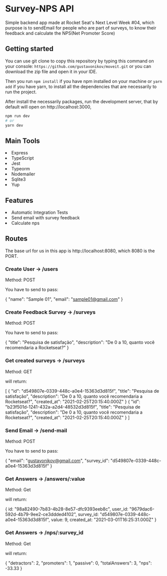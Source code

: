 # Survey-NPS API
Simple backend app made at Rocket Seat's Next Level Week #04, which purpose is to sendEmail for people who are part of surveys, 
to know their feedback and calculate the NPS(Net Promoter Score)

## Getting started

You can use git clone to copy this repository by typing this command on your console:
`` https://github.com/gustavonikov/moveit.git ``
or you can download the zip file and open it in your IDE.

Then you run ```npm install``` if you have npm installed on your machine or ```yarn add``` if you have yarn,
to install all the dependencies that are necessarily to run the project.

After install the necessarily packages, run the development server, that by default will open on http://localhost:3000,
```bash
npm run dev
# or
yarn dev
```

## Main Tools
<li>Express</li>
<li>TypeScript</li>
<li>Jest</li>
<li>Typeorm</li>
<li>Nodemailer</li>
<li>Sqlite3</li>
<li>Yup</li>

## Features

<li>Automatic Integration Tests</li>
<li>Send email with survey feedback</li>
<li>Calculate nps</li>

## Routes

The base url for us in this app is http://localhost:8080, which 8080 is the PORT.

### Create User -> /users

Method: POST

You have to send to pass:

{
	"name": "Sample 01",
	"email": "sample01@gmail.com"
}

### Create Feedback Survey -> /surveys

Method: POST

You have to send to pass:

{
	"title": "Pesquisa de satisfação",
	"description": "De 0 a 10, quanto você recomendaria a Rocketseat?"
}


### Get created surveys -> /surveys

Method: GET

will return:

[
  {
    "id": "d549807e-0339-448c-a0e4-15363d3d815f",
    "title": "Pesquisa de satisfação",
    "description": "De 0 a 10, quanto você recomendaria a Rocketseat?",
    "created_at": "2021-02-25T20:15:40.000Z"
  }
  {
    "id": "b23f501d-1241-432a-a2d4-48532d3d815f",
    "title": "Pesquisa de satisfação",
    "description": "De 0 a 10, quanto você recomendaria a Rocketseat?",
    "created_at": "2021-02-25T20:15:40.000Z"
  }
]

### Send Email -> /send-mail

Method: POST

You have to send to pass:

{
	"email": "gustavonikov@gmail.com",
	"survey_id": "d549807e-0339-448c-a0e4-15363d3d815f"
}

### Get Answers -> /answers/:value

Method: Get

will return: 

{
  id: "98a82490-7b83-4b28-8e57-dfc9393eeb8c",
  user_id: "9679dac6-592d-4b79-9ee2-ce3ddded4102",
  survey_id: "d549807e-0339-448c-a0e4-15363d3d815f",
  value: 9,
  created_at: "2021-03-01T16:25:31.000Z"
}

### Get Answers -> /nps/:survey_id

Method: Get

will return: 

{
  "detractors": 2,
  "promoters": 1,
  "passive": 0,
  "totalAnswers": 3,
  "nps": -33.33
}
